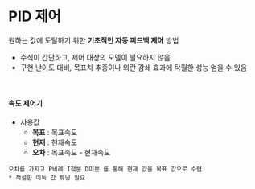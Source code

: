 # PID 제어

원하는 값에 도달하기 위한 **기초적인 자동 피드백 제어** 방법

- 수식이 간단하고, 제어 대상의 모델이 필요하지 않음
- 구현 난이도 대비, 목표치 추종이나 외란 감쇄 효과에 탁월한 성능 얻을 수 있음

<br>

#### 속도 제어기

- 사용값
  - **목표** : 목표속도 
  - **현재** : 현재속도 
  - **오차** : 목표속도 - 현재속도



```
오차를 가지고 P비례 I적분 D미분 를 통해 현재 값을 목표 값으로 수렴
* 적절한 이득 값 튜닝 필요
```

